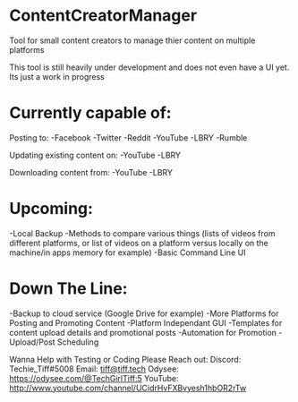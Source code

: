 # ContentCreatorManager
Tool for small content creators to manage thier content on multiple platforms

This tool is still heavily under development and does not even have a UI yet.  Its just a work in progress

# Currently capable of:
Posting to:
-Facebook
-Twitter
-Reddit
-YouTube
-LBRY
-Rumble

Updating existing content on:
-YouTube
-LBRY

Downloading content from:
-YouTube
-LBRY

# Upcoming:
-Local Backup
-Methods to compare various things (lists of videos from different platforms, or list of videos on a platform versus locally on the machine/in apps memory for example)
-Basic Command Line UI

# Down The Line:
-Backup to cloud service (Google Drive for example)
-More Platforms for Posting and Promoting Content
-Platform Independant GUI
-Templates for content upload details and promotional posts
-Automation for Promotion
-Upload/Post Scheduling

Wanna Help with Testing or Coding Please Reach out:
Discord:
Techie_Tiff#5008
Email:
tiff@tiff.tech
Odysee:
https://odysee.com/@TechGirlTiff:5
YouTube:
http://www.youtube.com/channel/UCidrHvFXBvyesh1hbOR2rTw
